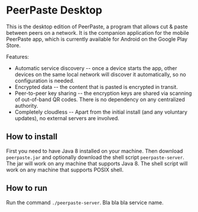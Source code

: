 PeerPaste Desktop
=================

This is the desktop edition of PeerPaste, a program that allows cut & paste between peers on a network. It is the companion application for the mobile PeerPaste app, which is currently available for Android on the Google Play Store.

Features:

* Automatic service discovery -- once a device starts the app, other devices on the same local network will discover it automatically, so no configuration is needed.
* Encrypted data -- the content that is pasted is encrypted in transit.
* Peer-to-peer key sharing -- the encryption keys are shared via scanning of out-of-band QR codes. There is no dependency on any centralized authority.
* Completely cloudless -- Apart from the initial install (and any voluntary updates), no external servers are involved.

## How to install

First you need to have Java 8 installed on your machine. Then download `peerpaste.jar` and optionally download the shell script `peerpaste-server`. The jar will work on any machine that supports Java 8. The shell script will work on any machine that supports POSIX shell.

## How to run

Run the command `./peerpaste-server`. Bla bla bla service name.

